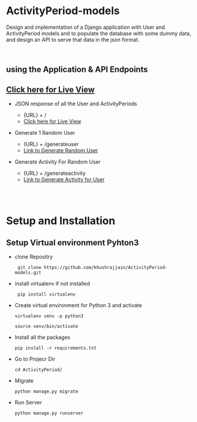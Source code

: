 # ActivityPeriod-models
Design and implementation of a Django application with User and ActivityPeriod models and to populate the database with some dummy data, and design an API to serve that data in the json format.

<br>

## using the Application & API Endpoints
[Click here for Live View](http://3.6.165.171:4200/)
---

 - JSON response of all the User and ActivityPeriods
    - {URL} + /
    - [Click here for Live View](http://3.6.165.171:4200/)

 - Generate 1 Random User 
    - {URL} + /generateuser
    - [Link to Generate Random User](http://3.6.165.171:4200/generateuser)

 - Generate Activity For Random User
    - {URL} + /generateactivity
    - [Link to Generate Activity for User](http://3.6.165.171:4200/generateactivity)


<br>
<br>


# Setup and Installation
##  Setup Virtual environment Pyhton3


- clone Repositry
    <pre><code> git clone https://github.com/khushrajjain/ActivityPeriod-models.git</pre></code>


- install virtualenv if not installed
    <pre><code> pip install virtualenv </pre></code> 

- Create virtual environment for Python 3 and activate
    <pre><code>virtualenv venv -p python3 </pre></code> 
    <pre><code>source venv/bin/activate</pre></code>

- Install all the packages
    <pre><code>pip install -r requirements.txt</pre></code>

- Go to Projecr Dir
    <pre><code>cd ActivityPeriod/</code></pre>

- Migrate
    <pre><code>python manage.py migrate</code></pre>

- Run Server
    <pre><code>python manage.py runserver</code></pre>

